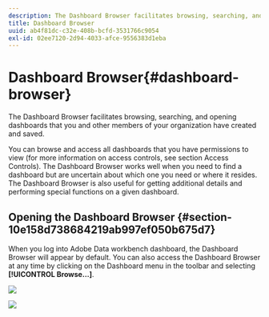 ```yaml
---
description: The Dashboard Browser facilitates browsing, searching, and opening dashboards that you and other members of your organization have created and saved.
title: Dashboard Browser
uuid: ab4f81dc-c32e-408b-bcfd-3531766c9054
exl-id: 02ee7120-2d94-4033-afce-9556383d1eba
---
```

# Dashboard Browser{#dashboard-browser}

The Dashboard Browser facilitates browsing, searching, and opening dashboards that you and other members of your organization have created and saved.

 You can browse and access all dashboards that you have permissions to view (for more information on access controls, see section Access Controls). The Dashboard Browser works well when you need to find a dashboard but are uncertain about which one you need or where it resides. The Dashboard Browser is also useful for getting additional details and performing special functions on a given dashboard.

## Opening the Dashboard Browser {#section-10e158d738684219ab997ef050b675d7}

When you log into Adobe Data workbench dashboard, the Dashboard Browser will appear by default. You can also access the Dashboard Browser at any time by clicking on the Dashboard menu in the toolbar and selecting **[!UICONTROL Browse…]**.

![](assets/browse.png)

![](assets/choose_a_dashboard.png)
